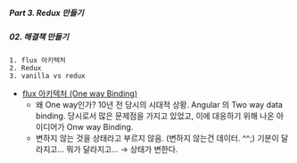 ##### Part 3. Redux 만들기

##### 02. 해결책 만들기

```
1. flux 아키텍처
2. Redux
3. vanilla vs redux
```

- [flux 아키텍처 (One way Binding)](https://facebook.github.io/flux/docs/in-depth-overview/)
  - 왜 One way인가?
    10년 전 당시의 시대적 상황. Angular 의 Two way data binding. 당시로서 많은 문제점을 가지고 있었고, 이에 대응하기 위해 나온 아이디어가 Onw way Binding.
  - 변하지 않는 것을 상태라고 부르지 않음. (변하지 않는건 데이터. ^^;) 기분이 달라지고... 뭐가 달라지고... → 상태가 변한다.
